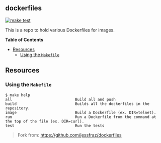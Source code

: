 ## dockerfiles

[![make test]()]()

This is a repo to hold various Dockerfiles for images.


**Table of Contents**

<!-- toc -->

- [Resources](#resources)
  * [Using the `Makefile`](#using-the-makefile)

<!-- tocstop -->

## Resources
### Using the `Makefile`

```
$ make help
all                            Build all and push
build                          Builds all the dockerfiles in the repository.
image                          Build a Dockerfile (ex. DIR=telnet).
run                            Run a Dockerfile from the command at the top of the file (ex. DIR=curl).
test                           Run the tests
```

> Fork from: https://github.com/jessfraz/dockerfiles
